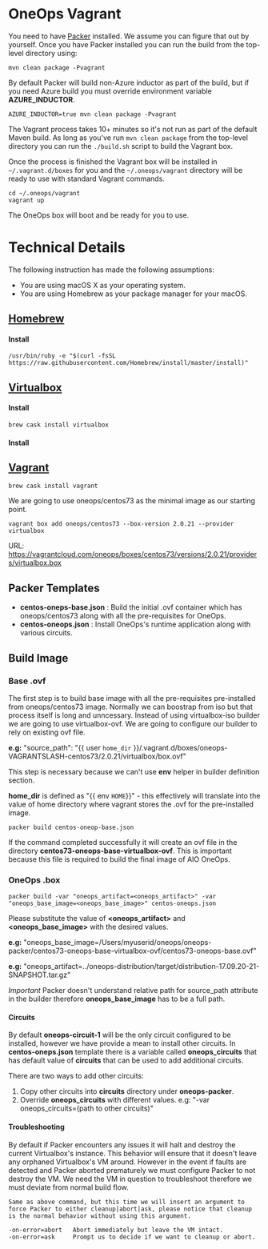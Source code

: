 # OneOps Vagrant

You need to have [Packer][1] installed. We assume you can figure that out by yourself. Once you have Packer installed you can run the build from the top-level directory using:

```
mvn clean package -Pvagrant
```
By default Packer will build non-Azure inductor as part of the build, but if you need Azure build you must override environment variable **AZURE_INDUCTOR**.

```
AZURE_INDUCTOR=true mvn clean package -Pvagrant
```

The Vagrant process takes 10+ minutes so it's not run as part of the default Maven build. As long as you've run `mvn clean package` from the top-level directory you can run the `./build.sh` script to build the Vagrant box.

Once the process is finished the Vagrant box will be installed in `~/.vagrant.d/boxes` for you and the `~/.oneops/vagrant` directory will be ready to use with standard Vagrant commands.

```
cd ~/.oneops/vagrant
vagrant up
```

The OneOps box will boot and be ready for you to use.

# Technical Details

The following instruction has made the following assumptions:

-  You are using macOS X as your operating system.
-  You are using Homebrew as your package manager for your macOS.

## [Homebrew][4]
#### Install
```
/usr/bin/ruby -e "$(curl -fsSL https://raw.githubusercontent.com/Homebrew/install/master/install)"
```
## [Virtualbox][2]
#### Install
```
brew cask install virtualbox
```
#### Install
## [Vagrant][3]

```
brew cask install vagrant
```

We are going to use oneops/centos73 as the minimal image as our starting point.

```
vagrant box add oneops/centos73 --box-version 2.0.21 --provider virtualbox
```

URL: https://vagrantcloud.com/oneops/boxes/centos73/versions/2.0.21/providers/virtualbox.box


## Packer Templates
-  **centos-oneps-base.json** : Build the initial .ovf container which has oneops/centos73 along with all the pre-requisites for OneOps.
-  **centos-oneops.json** : Install OneOps's runtime application along with various circuits.

## Build Image

### Base .ovf

The first step is to build base image with all the pre-requisites pre-installed from oneops/centos73 image.  Normally we can boostrap from iso but that process itself is long and unncessary.   Instead of using virtualbox-iso builder we are going to use virtualbox-ovf.  We are going to configure our builder to rely on existing ovf file.

**e.g:** "source_path": "{{ user `home_dir` }}/.vagrant.d/boxes/oneops-VAGRANTSLASH-centos73/2.0.21/virtualbox/box.ovf"

This step is necessary because we can't use **env** helper in builder definition section.

**home_dir** is defined as "{{ env `HOME`}}" - this effectively will translate into the value of home directory where vagrant stores the .ovf for the pre-installed image.
	
```packer build centos-oneop-base.json```

If the command completed successfully it will create an ovf file in the directory **centos73-oneops-base-virtualbox-ovf**.  This is important because this file is required to build the final image of AIO OneOps.

### OneOps .box

```packer build -var "oneops_artifact=<oneops_artifact>" -var "oneops_base_image=<oneops_base_image>" centos-oneops.json```

Please substitute the value of **<oneops_artifact>** and **<oneops_base_image>** with the desired values.

**e.g:** "oneops_base_image=/Users/myuserid/oneops/oneops-packer/centos73-oneops-base-virtualbox-ovf/centos73-oneops-base.ovf"

**e.g:** "oneops_artifact=../oneops-distribution/target/distribution-17.09.20-21-SNAPSHOT.tar.gz"

*Important* Packer doesn't understand relative path for source_path attribute in the builder therefore **oneops_base_image** has to be a full path.


#### Circuits

By default **oneops-circuit-1** will be the only circuit configured to be installed, however we have provide a mean to install other circuits.  In **centos-oneps.json** template there is a variable called **oneops_circuits** that has default value of **circuits** that can be used to add additional circuits.

There are two ways to add other circuits:

1.   Copy other circuits into **circuits** directory under **oneops-packer**.
2.   Override **oneops_circuits** with different values. e.g: "-var oneops_circuits=(path to other circuits)"


#### Troubleshooting

By default if Packer encounters any issues it will halt and destroy the current Virtualbox's instance.  This behavior will ensure that it doesn't leave any orphaned Virtualbox's VM around.  However in the event if faults are detected and Packer aborted prematurely we must configure Packer to not destroy the VM.  We need the VM in question to troubleshoot therefore we must deviate from normal build flow.

```
Same as above command, but this time we will insert an argument to force Packer to either cleanup|abort|ask, please notice that cleanup is the normal behavior without using this argument.

-on-error=abort   Abort immediately but leave the VM intact.
-on-error=ask     Prompt us to decide if we want to cleanup or abort.

```

[1]: https://www.packer.io
[2]: https://www.virtualbox.org
[3]: https://www.vagrantup.com
[4]: https://brew.sh
